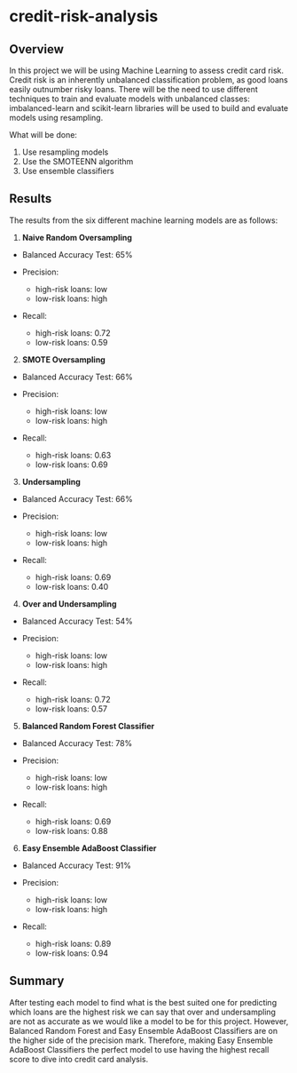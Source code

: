 
# credit-risk-analysis

## Overview
In this project we will be using Machine Learning to assess credit card risk. Credit risk is an inherently unbalanced classification problem, as good loans easily outnumber risky loans. There will be the need to use different techniques to train and evaluate models with unbalanced classes: imbalanced-learn and scikit-learn libraries will be used to build and evaluate models using resampling.

What will be done:
  1. Use resampling models 
  2. Use the SMOTEENN algorithm 
  3. Use ensemble classifiers

## Results
The results from the six different machine learning models are as follows:

1. **Naive Random Oversampling**
- Balanced Accuracy Test:     65%

- Precision:
  - high-risk loans:          low
  - low-risk loans:           high    
            
- Recall:                     
  - high-risk loans:          0.72
  - low-risk loans:           0.59



2. **SMOTE Oversampling**
- Balanced Accuracy Test:     66%

- Precision:
  - high-risk loans:          low
  - low-risk loans:           high    
            
- Recall:                     
  - high-risk loans:          0.63
  - low-risk loans:           0.69



3. **Undersampling**
- Balanced Accuracy Test:     66%

- Precision:
  - high-risk loans:          low
  - low-risk loans:           high    
            
- Recall:                     
  - high-risk loans:          0.69
  - low-risk loans:           0.40



4. **Over and Undersampling**
- Balanced Accuracy Test:     54%

- Precision:
  - high-risk loans:          low
  - low-risk loans:           high    
            
- Recall:                     
  - high-risk loans:          0.72
  - low-risk loans:           0.57



5. **Balanced Random Forest Classifier**
- Balanced Accuracy Test:     78%

- Precision:
  - high-risk loans:          low
  - low-risk loans:           high    
            
- Recall:                     
  - high-risk loans:          0.69
  - low-risk loans:           0.88



6. **Easy Ensemble AdaBoost Classifier**
- Balanced Accuracy Test:     91%

- Precision:
  - high-risk loans:          low
  - low-risk loans:           high    
            
- Recall:                     
  - high-risk loans:          0.89
  - low-risk loans:           0.94



## Summary
After testing each model to find what is the best suited one for predicting which loans are the highest risk we can say that over and undersampling are not as accurate as we would like a model to be for this project. However, Balanced Random Forest and Easy Ensemble AdaBoost Classifiers are on the higher side of the precision mark. Therefore, making Easy Ensemble AdaBoost Classifiers the perfect model to use having the highest recall score to dive into credit card analysis.

